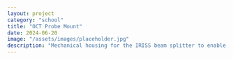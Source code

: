 ```yaml
---
layout: project
category: "school"
title: "OCT Probe Mount"
date: 2024-06-20
image: "/assets/images/placeholder.jpg"
description: "Mechanical housing for the IRISS beam splitter to enable automated ocular surgery"
---
```


